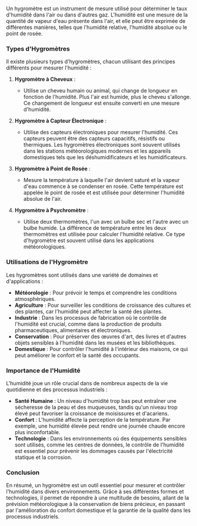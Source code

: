 Un hygromètre est un instrument de mesure utilisé pour déterminer le taux d'humidité dans l'air ou dans d'autres gaz. L'humidité est une mesure de la quantité de vapeur d'eau présente dans l'air, et elle peut être exprimée de différentes manières, telles que l'humidité relative, l'humidité absolue ou le point de rosée.

### Types d'Hygromètres

Il existe plusieurs types d'hygromètres, chacun utilisant des principes différents pour mesurer l'humidité :

1. **Hygromètre à Cheveux** : 
   - Utilise un cheveu humain ou animal, qui change de longueur en fonction de l'humidité. Plus l'air est humide, plus le cheveu s'allonge. Ce changement de longueur est ensuite converti en une mesure d'humidité.
   
2. **Hygromètre à Capteur Électronique** :
   - Utilise des capteurs électroniques pour mesurer l'humidité. Ces capteurs peuvent être des capteurs capacitifs, résistifs ou thermiques. Les hygromètres électroniques sont souvent utilisés dans les stations météorologiques modernes et les appareils domestiques tels que les déshumidificateurs et les humidificateurs.
   
3. **Hygromètre à Point de Rosée** :
   - Mesure la température à laquelle l'air devient saturé et la vapeur d'eau commence à se condenser en rosée. Cette température est appelée le point de rosée et est utilisée pour déterminer l'humidité absolue de l'air.
   
4. **Hygromètre à Psychromètre** :
   - Utilise deux thermomètres, l'un avec un bulbe sec et l'autre avec un bulbe humide. La différence de température entre les deux thermomètres est utilisée pour calculer l'humidité relative. Ce type d'hygromètre est souvent utilisé dans les applications météorologiques.

### Utilisations de l'Hygromètre

Les hygromètres sont utilisés dans une variété de domaines et d'applications :

- **Météorologie** : Pour prévoir le temps et comprendre les conditions atmosphériques.
- **Agriculture** : Pour surveiller les conditions de croissance des cultures et des plantes, car l'humidité peut affecter la santé des plantes.
- **Industrie** : Dans les processus de fabrication où le contrôle de l'humidité est crucial, comme dans la production de produits pharmaceutiques, alimentaires et électroniques.
- **Conservation** : Pour préserver des œuvres d'art, des livres et d'autres objets sensibles à l'humidité dans les musées et les bibliothèques.
- **Domestique** : Pour contrôler l'humidité à l'intérieur des maisons, ce qui peut améliorer le confort et la santé des occupants.

### Importance de l'Humidité

L'humidité joue un rôle crucial dans de nombreux aspects de la vie quotidienne et des processus industriels :

- **Santé Humaine** : Un niveau d'humidité trop bas peut entraîner une sécheresse de la peau et des muqueuses, tandis qu'un niveau trop élevé peut favoriser la croissance de moisissures et d'acariens.
- **Confort** : L'humidité affecte la perception de la température. Par exemple, une humidité élevée peut rendre une journée chaude encore plus inconfortable.
- **Technologie** : Dans les environnements où des équipements sensibles sont utilisés, comme les centres de données, le contrôle de l'humidité est essentiel pour prévenir les dommages causés par l'électricité statique et la corrosion.

### Conclusion

En résumé, un hygromètre est un outil essentiel pour mesurer et contrôler l'humidité dans divers environnements. Grâce à ses différentes formes et technologies, il permet de répondre à une multitude de besoins, allant de la prévision météorologique à la conservation de biens précieux, en passant par l'amélioration du confort domestique et la garantie de la qualité dans les processus industriels.